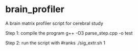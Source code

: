# brain_profiler
A brain matrix profiler script for cerebral study

Step 1: compile the program
g++ -O3 parse_step.cpp -o test

Step 2: run the script with #ranks
./sig_extr.sh 1
